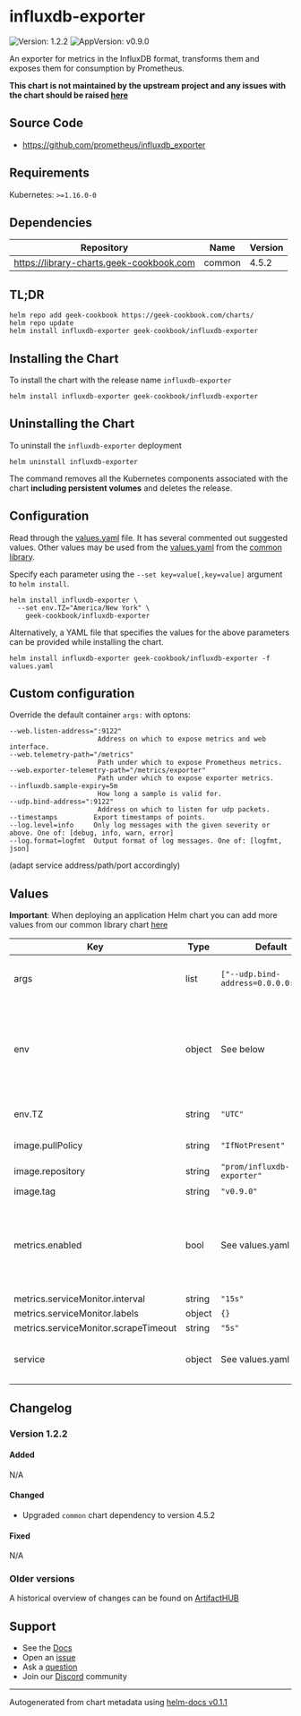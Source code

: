 # influxdb-exporter

![Version: 1.2.2](https://img.shields.io/badge/Version-1.2.2-informational?style=flat-square) ![AppVersion: v0.9.0](https://img.shields.io/badge/AppVersion-v0.9.0-informational?style=flat-square)

An exporter for metrics in the InfluxDB format, transforms them and exposes them for consumption by Prometheus.

**This chart is not maintained by the upstream project and any issues with the chart should be raised [here](https://github.com/geek-cookbook/charts/issues/new/choose)**

## Source Code

* <https://github.com/prometheus/influxdb_exporter>

## Requirements

Kubernetes: `>=1.16.0-0`

## Dependencies

| Repository | Name | Version |
|------------|------|---------|
| https://library-charts.geek-cookbook.com | common | 4.5.2 |

## TL;DR

```console
helm repo add geek-cookbook https://geek-cookbook.com/charts/
helm repo update
helm install influxdb-exporter geek-cookbook/influxdb-exporter
```

## Installing the Chart

To install the chart with the release name `influxdb-exporter`

```console
helm install influxdb-exporter geek-cookbook/influxdb-exporter
```

## Uninstalling the Chart

To uninstall the `influxdb-exporter` deployment

```console
helm uninstall influxdb-exporter
```

The command removes all the Kubernetes components associated with the chart **including persistent volumes** and deletes the release.

## Configuration

Read through the [values.yaml](./values.yaml) file. It has several commented out suggested values.
Other values may be used from the [values.yaml](https://github.com/geek-cookbook/library-charts/tree/main/charts/stable/common/values.yaml) from the [common library](https://github.com/geek-cookbook/library-charts/tree/main/charts/stable/common).

Specify each parameter using the `--set key=value[,key=value]` argument to `helm install`.

```console
helm install influxdb-exporter \
  --set env.TZ="America/New York" \
    geek-cookbook/influxdb-exporter
```

Alternatively, a YAML file that specifies the values for the above parameters can be provided while installing the chart.

```console
helm install influxdb-exporter geek-cookbook/influxdb-exporter -f values.yaml
```

## Custom configuration

Override the default container `args:` with optons:

    --web.listen-address=":9122"
                          Address on which to expose metrics and web interface.
    --web.telemetry-path="/metrics"
                          Path under which to expose Prometheus metrics.
    --web.exporter-telemetry-path="/metrics/exporter"
                          Path under which to expose exporter metrics.
    --influxdb.sample-expiry=5m
                          How long a sample is valid for.
    --udp.bind-address=":9122"
                          Address on which to listen for udp packets.
    --timestamps         Export timestamps of points.
    --log.level=info     Only log messages with the given severity or above. One of: [debug, info, warn, error]
    --log.format=logfmt  Output format of log messages. One of: [logfmt, json]

(adapt service address/path/port accordingly)

## Values

**Important**: When deploying an application Helm chart you can add more values from our common library chart [here](https://github.com/geek-cookbook/library-charts/tree/main/charts/stable/common)

| Key | Type | Default | Description |
|-----|------|---------|-------------|
| args | list | `["--udp.bind-address=0.0.0.0:9123"]` | Override the args for the default container |
| env | object | See below | environment variables. See more environment variables in the [influxdb-exporter documentation](https://influxdb-exporter.org/docs). |
| env.TZ | string | `"UTC"` | Set the container timezone |
| image.pullPolicy | string | `"IfNotPresent"` | image pull policy |
| image.repository | string | `"prom/influxdb-exporter"` | image repository |
| image.tag | string | `"v0.9.0"` | image tag |
| metrics.enabled | bool | See values.yaml | Enable and configure prometheus-qbittorrent-exporter sidecar and Prometheus podMonitor. |
| metrics.serviceMonitor.interval | string | `"15s"` |  |
| metrics.serviceMonitor.labels | object | `{}` |  |
| metrics.serviceMonitor.scrapeTimeout | string | `"5s"` |  |
| service | object | See values.yaml | Configures service settings for the chart. |

## Changelog

### Version 1.2.2

#### Added

N/A

#### Changed

* Upgraded `common` chart dependency to version 4.5.2

#### Fixed

N/A

### Older versions

A historical overview of changes can be found on [ArtifactHUB](https://artifacthub.io/packages/helm/geek-cookbook/influxdb-exporter?modal=changelog)

## Support

- See the [Docs](https://docs.geek-cookbook.com/our-helm-charts/getting-started/)
- Open an [issue](https://github.com/geek-cookbook/charts/issues/new/choose)
- Ask a [question](https://github.com/geek-cookbook/organization/discussions)
- Join our [Discord](https://discord.gg/sTMX7Vh) community

----------------------------------------------
Autogenerated from chart metadata using [helm-docs v0.1.1](https://github.com/geek-cookbook/helm-docs/releases/v0.1.1)
